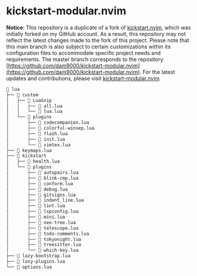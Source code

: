# kickstart-modular.nvim

**Notice**: This repository is a duplicate of a fork of [kickstart.nvim](https://github.com/nvim-lua/kickstart.nvim),
which was initially forked on my GitHub account.
As a result, this repository may not reflect the latest changes made to the fork of this project.
Please note that this main branch is also subject to certain customizations within its configuration files to accommodate specific project needs and requirements.
The master branch corresponds to the repository [https://github.com/dam9000/kickstart-modular.nvim](https://github.com/dam9000/kickstart-modular.nvim).
For the latest updates and contributions, please visit [kickstart-modular.nvim](https://github.com/dam9000/kickstart-modular.nvim)

```markdown
📂 lua
├── 📂 custom
│   ├── 📂 LuaSnip
│   │   ├── 📄 all.lua
│   │   └── 📄 lua.lua
│   └── 📂 plugins
│       ├── 📄 codecompanion.lua
│       ├── 📄 colorful-winsep.lua
│       ├── 📄 flash.lua
│       ├── 📄 init.lua
│       └── 📄 vimtex.lua
├── 📄 keymaps.lua
├── 📂 kickstart
│   ├── 📄 health.lua
│   └── 📂 plugins
│       ├── 📄 autopairs.lua
│       ├── 📄 blink-cmp.lua
│       ├── 📄 conform.lua
│       ├── 📄 debug.lua
│       ├── 📄 gitsigns.lua
│       ├── 📄 indent_line.lua
│       ├── 📄 lint.lua
│       ├── 📄 lspconfig.lua
│       ├── 📄 mini.lua
│       ├── 📄 neo-tree.lua
│       ├── 📄 telescope.lua
│       ├── 📄 todo-comments.lua
│       ├── 📄 tokyonight.lua
│       ├── 📄 treesitter.lua
│       └── 📄 which-key.lua
├── 📄 lazy-bootstrap.lua
├── 📄 lazy-plugins.lua
└── 📄 options.lua
